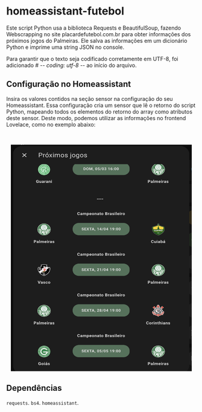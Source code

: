 
# homeassistant-futebol

Este script Python usa a biblioteca Requests e BeautifulSoup, fazendo Webscrapping no site placardefutebol.com.br para obter informações dos próximos jogos do Palmeiras. Ele salva as informações em um dicionário Python e imprime uma string JSON no console. 

Para garantir que o texto seja codificado corretamente em UTF-8, foi adicionado # -*- coding: utf-8 -*- ao início do arquivo.

## Configuração no Homeassistant

Insira os valores contidos na seção sensor na configuração do seu Homeassistant. Essa configuração cria um sensor que lê o retorno do script Python, mapeando todos os elementos do retorno do array como atributos deste sensor. Deste modo, podemos utilizar as informações no frontend Lovelace, como no exemplo abaixo:


<br />
<p align="center">
  <a href="https://github.com/thiagobucca/homeassistant-futebol">
    <img src="images/screenshots.png" alt="Logo" width="480" height="600">
  </a>
</p>

## Dependências

`requests`. 
`bs4`. 
`homeassistant`. 


<!-- MARKDOWN LINKS & IMAGES -->
[product-screenshot]: images/screenshots.png
